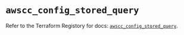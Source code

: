 # `awscc_config_stored_query`

Refer to the Terraform Registory for docs: [`awscc_config_stored_query`](https://registry.terraform.io/providers/hashicorp/awscc/0.70.0/docs/resources/config_stored_query).
